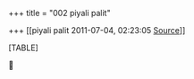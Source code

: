 +++
title = "002 piyali palit"

+++
[[piyali palit	2011-07-04, 02:23:05 [Source](https://groups.google.com/g/bvparishat/c/6Jere56LoLM)]]



[TABLE]




